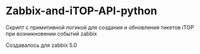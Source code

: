 # Zabbix-and-iTOP-API-python

Скрипт с примитивной логикой для создания и обновления тикетов iTOP при возникновении событий zabbix

Создавалось для zabbix 5.0
